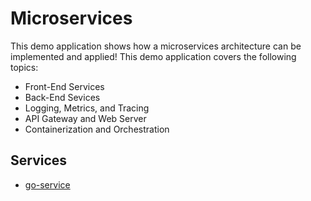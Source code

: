 # Microservices
This demo application shows how a microservices architecture can be implemented and applied!
This demo application covers the following topics:

  * Front-End Services
  * Back-End Sevices
  * Logging, Metrics, and Tracing
  * API Gateway and Web Server
  * Containerization and Orchestration

## Services

  * [go-service](https://github.com/moorara/microservices-demo/tree/master/go-service)
